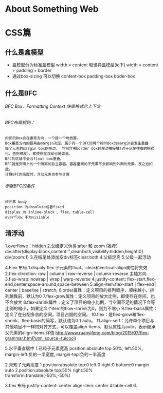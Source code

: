 # About Something Web
# CSS篇

## 什么是盒模型
  - 盒模型分为标准盒模型 width = content  和怪异盒模型(ie下) width = content + padding + border 
  - 通过box-sizing 可以切换  content-box padding-box boder-box 
  
## 什么是BFC 
  ###### BFC Box、Formatting Context 块级格式化上下文
  ###### BFC布局规则：
    内部的Box会在垂直方向，一个接一个地放置。
    Box垂直方向的距离由margin决定。属于同一个BFC的两个相邻Box的margin会发生重叠
    每个元素的margin box的左边， 与包含块border box的左边相接触(对于从左往右的格式化，否则相反)。即使存在浮动也是如此。
    BFC的区域不会与float box重叠。
    BFC就是页面上的一个隔离的独立容器，容器里面的子元素不会影响到外面的元素。反之也如此。
    计算BFC的高度时，浮动元素也参与计算
  ###### 参数BFC的条件
    根元素 body
    position 为absolute或者fixed
    display 为 inline-block 、flex、table-cell
    overflow 不为visiable
    
## 清浮动
  1.overflowe：hidden
  2.父级定义伪类:after 和 zoom  (推荐)
    div:after{display:block,content:'',clear:both,visibility:hidden,height:0}
    div{zoom:1}
  3.在结尾处添加空div标签clear:both
  4.父级定高
  5.父级一起浮动
  
4.Flex 布局
  1.dispaly:flex 子元素的float、clear和vertical-align属性将失效
  2.flex-direction: row | column | row-reverse | column-reverse 主轴方向
  3.flex-wrap: nowrap | wrap | warp-reverse 
  4.justify-content: flex-start,flex-end,center,space-around,space-between
  5.align-item:flex-start | flex-end | center | baseline | stretch; 
  6.order属性：定义项目的排列顺序，顺序越小，排列越靠前，默认为0
  7.flex-grow属性：定义项目的放大比例，即使存在空间，也不会放大
  8.flex-shrink属性：定义了项目的缩小比例，当空间不足的情况下会等比例的缩小，如果定义个item的flow-shrink为0，则为不缩小
  9.flex-basis属性：定义了在分配多余的空间，项目占据的空间。
  10.flex：是flex-grow和flex-shrink、flex-basis的简写，默认值为0 1 auto。
  11.align-self：允许单个项目与其他项目不一样的对齐方式，可以覆盖align-items，默认属性为auto，表示继承父元素的align-items
  详情 http://www.ruanyifeng.com/blog/2015/07/flex-grammar.html?utm_source=tuicool)
  
5.水平垂直居中
  1.已经子元素宽高
    position:absolute
    top:50%;
    left:50%;
    margin-left:负的一半宽度,
    margin-top:负的一半高度
    
  2.未知子元素高度
    1.position:absolute
      top:0
      left:0
      right:0
      bottom:0
      margin auto
     2.position:absolute
      top:50%
      right:50%
      transform:translate(-50%,-50%)
      
   3.flex 布局 justify-content: center  align-item: center
   4.table-cell
 6.

    
    
      
